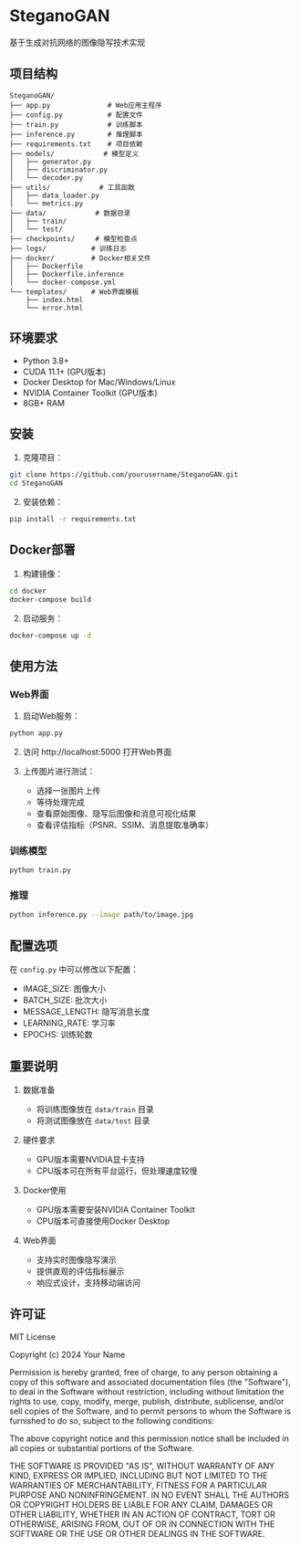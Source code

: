 # SteganoGAN

基于生成对抗网络的图像隐写技术实现

## 项目结构

```
SteganoGAN/
├── app.py              # Web应用主程序
├── config.py           # 配置文件
├── train.py            # 训练脚本
├── inference.py        # 推理脚本
├── requirements.txt    # 项目依赖
├── models/            # 模型定义
│   ├── generator.py
│   ├── discriminator.py
│   └── decoder.py
├── utils/            # 工具函数
│   ├── data_loader.py
│   └── metrics.py
├── data/            # 数据目录
│   ├── train/
│   └── test/
├── checkpoints/     # 模型检查点
├── logs/           # 训练日志
├── docker/         # Docker相关文件
│   ├── Dockerfile
│   ├── Dockerfile.inference
│   └── docker-compose.yml
└── templates/      # Web界面模板
    ├── index.html
    └── error.html
```

## 环境要求

- Python 3.8+
- CUDA 11.1+ (GPU版本)
- Docker Desktop for Mac/Windows/Linux
- NVIDIA Container Toolkit (GPU版本)
- 8GB+ RAM

## 安装

1. 克隆项目：
```bash
git clone https://github.com/yourusername/SteganoGAN.git
cd SteganoGAN
```

2. 安装依赖：
```bash
pip install -r requirements.txt
```

## Docker部署

1. 构建镜像：
```bash
cd docker
docker-compose build
```

2. 启动服务：
```bash
docker-compose up -d
```

## 使用方法

### Web界面

1. 启动Web服务：
```bash
python app.py
```

2. 访问 http://localhost:5000 打开Web界面

3. 上传图片进行测试：
   - 选择一张图片上传
   - 等待处理完成
   - 查看原始图像、隐写后图像和消息可视化结果
   - 查看评估指标（PSNR、SSIM、消息提取准确率）

### 训练模型

```bash
python train.py
```

### 推理

```bash
python inference.py --image path/to/image.jpg
```

## 配置选项

在 `config.py` 中可以修改以下配置：

- IMAGE_SIZE: 图像大小
- BATCH_SIZE: 批次大小
- MESSAGE_LENGTH: 隐写消息长度
- LEARNING_RATE: 学习率
- EPOCHS: 训练轮数

## 重要说明

1. 数据准备
   - 将训练图像放在 `data/train` 目录
   - 将测试图像放在 `data/test` 目录

2. 硬件要求
   - GPU版本需要NVIDIA显卡支持
   - CPU版本可在所有平台运行，但处理速度较慢

3. Docker使用
   - GPU版本需要安装NVIDIA Container Toolkit
   - CPU版本可直接使用Docker Desktop

4. Web界面
   - 支持实时图像隐写演示
   - 提供直观的评估指标展示
   - 响应式设计，支持移动端访问

## 许可证

MIT License

Copyright (c) 2024 Your Name

Permission is hereby granted, free of charge, to any person obtaining a copy
of this software and associated documentation files (the "Software"), to deal
in the Software without restriction, including without limitation the rights
to use, copy, modify, merge, publish, distribute, sublicense, and/or sell
copies of the Software, and to permit persons to whom the Software is
furnished to do so, subject to the following conditions:

The above copyright notice and this permission notice shall be included in all
copies or substantial portions of the Software.

THE SOFTWARE IS PROVIDED "AS IS", WITHOUT WARRANTY OF ANY KIND, EXPRESS OR
IMPLIED, INCLUDING BUT NOT LIMITED TO THE WARRANTIES OF MERCHANTABILITY,
FITNESS FOR A PARTICULAR PURPOSE AND NONINFRINGEMENT. IN NO EVENT SHALL THE
AUTHORS OR COPYRIGHT HOLDERS BE LIABLE FOR ANY CLAIM, DAMAGES OR OTHER
LIABILITY, WHETHER IN AN ACTION OF CONTRACT, TORT OR OTHERWISE, ARISING FROM,
OUT OF OR IN CONNECTION WITH THE SOFTWARE OR THE USE OR OTHER DEALINGS IN THE
SOFTWARE.
